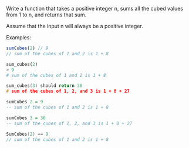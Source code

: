 Write a function that takes a positive integer n, sums all the cubed values from 1 to n, and returns that sum.

Assume that the input n will always be a positive integer.

Examples:

```javascript
sumCubes(2) // 9
// sum of the cubes of 1 and 2 is 1 + 8
```
```python
sum_cubes(2)
> 9 
# sum of the cubes of 1 and 2 is 1 + 8
```
```cpp
sum_cubes(3) should return 36 
# sum of the cubes of 1, 2, and 3 is 1 + 8 + 27
```

```haskell
sumCubes 2 = 9
-- sum of the cubes of 1 and 2 is 1 + 8

sumCubes 3 = 36
-- sum of the cubes of 1, 2, and 3 is 1 + 8 + 27
```
```go
SumCubes(2) == 9
// sum of the cubes of 1 and 2 is 1 + 8
```

